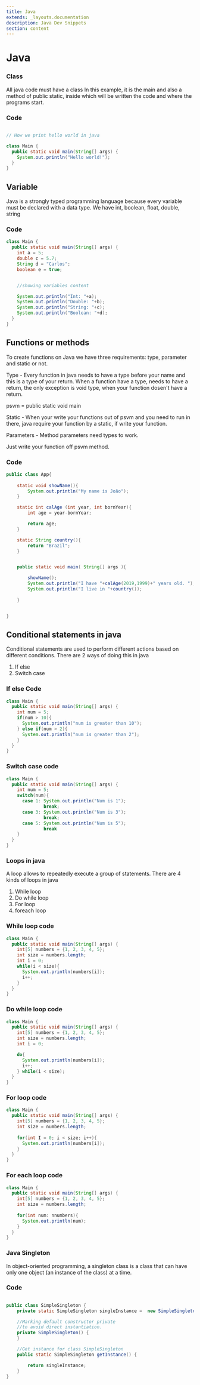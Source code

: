 ```yaml
---
title: Java
extends: _layouts.documentation
description: Java Dev Snippets
section: content
---
```


# Java

### Class

All java code must have a class In this example, it is the main and also a method of public static, inside which will be written the code and where the programs start.

### Code

```Java

// How we print hello world in java

class Main {
  public static void main(String[] args) {
    System.out.println("Hello world!");
  }
}

```


## Variable

Java is a strongly typed programming language because every variable must be declared with a data type. We have
int, boolean, float, double, string

### Code

```java
class Main {
  public static void main(String[] args) {
    int a = 5;
    double c = 5.7;
    String d = "Carlos";
    boolean e = true;


    //showing variables content

    System.out.println("Int: "+a);
    System.out.println("Double: "+b);
    System.out.println("String: "+c);
    System.out.println("Boolean: "+d);
  }
}
```

## Functions or methods

To create  functions on Java we have three requirements: type, parameter and static or not.

Type - Every function in java needs to have a type before your name and this is a type of your return. When a function have a type,  needs 
to have a return, the only exception is void type, when your function dosen't have a return.

psvm = public static void main

Static - When your write your functions out of psvm and you need to run in there, java require your function by a static, if write 
your function.

Parameters - Method parameters need types to work.

Just write your function off psvm method.

### Code

```java
public class App{
    
    static void showName(){
        System.out.println("My name is João");
    }

    static int calAge (int year, int bornYear){
        int age = year-bornYear;

        return age;
    }

    static String country(){
        return "Brazil";
    }


    public static void main( String[] args ){

        showName();
        System.out.println("I have "+calAge(2019,1999)+" years old. ");
        System.out.println("I live in "+country());
         
    }


}
```

## Conditional statements in java

Conditional statements are used to perform different actions based on different conditions. There are 2 ways of doing this in java
1. If else
2. Switch case

### If else Code

```java
class Main {
  public static void main(String[] args) {
    int num = 5;
    if(num > 10){
      System.out.println("num is greater than 10");    
    } else if(num > 2){
      System.out.println("num is greater than 2");
    }    
  }
}
```

### Switch case code

```java
class Main {
  public static void main(String[] args) {
    int num = 5;
    switch(num){
      case 1: System.out.println("Num is 1");
              break;
      case 3: System.out.println("Num is 3");
              break;
      case 5: System.out.println("Num is 5");
              break              
    }    
  }
}
```

### Loops in java

A loop allows to repeatedly execute a group of statements. There are 4 kinds of loops in java
1. While loop
2. Do while loop
3. For loop
4. foreach loop


### While loop code

```java
class Main {
  public static void main(String[] args) {
    int[5] numbers = {1, 2, 3, 4, 5};
    int size = numbers.length;
    int i = 0;
    while(i < size){
      System.out.println(numbers[i]);
      i++;
    }
  }
}
```

### Do while loop code

```java
class Main {
  public static void main(String[] args) {
    int[5] numbers = {1, 2, 3, 4, 5};
    int size = numbers.length;
    int i = 0;

    do{
      System.out.println(numbers[i]);
      i++;
    } while(i < size);
  }
}
```

### For loop code

```java
class Main {
  public static void main(String[] args) {
    int[5] numbers = {1, 2, 3, 4, 5};
    int size = numbers.length;
    
    for(int I = 0; i < size; i++){
      System.out.println(numbers[i]);
    }
  }
}
```

### For each loop code

```java
class Main {
  public static void main(String[] args) {
    int[5] numbers = {1, 2, 3, 4, 5};
    int size = numbers.length;
    
    for(int num: nnumbers){
      System.out.println(num);
    }
  }
}
```

### Java Singleton

In object-oriented programming, a singleton class is a class that can have only one object (an instance of the class) at a time.

### Code

```Java

public class SimpleSingleton {
	private static SimpleSingleton singleInstance =  new SimpleSingleton();

	//Marking default constructor private
	//to avoid direct instantiation.
	private SimpleSingleton() {
	}

	//Get instance for class SimpleSingleton
	public static SimpleSingleton getInstance() {

		return singleInstance;
	}
}
```

